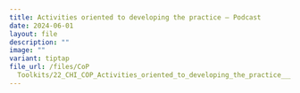 ```yaml
---
title: Activities oriented to developing the practice – Podcast
date: 2024-06-01
layout: file
description: ""
image: ""
variant: tiptap
file_url: /files/CoP
  Toolkits/22_CHI_COP_Activities_oriented_to_developing_the_practice___Podcast.pdf
---
```

